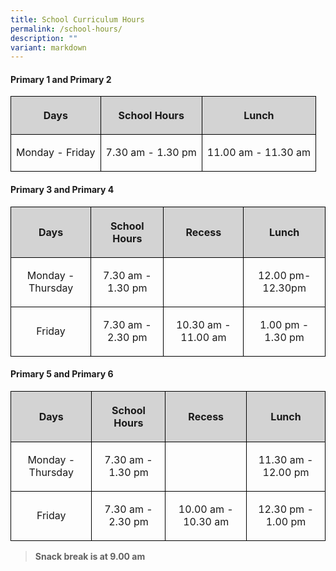 ```yaml
---
title: School Curriculum Hours
permalink: /school-hours/
description: ""
variant: markdown
---
```

<h4><strong>Primary 1 and Primary 2</strong></h4>
<table style="minWidth: 75px; text-align: center; border-collapse: collapse;">
<tbody>
<tr>
<th style="background-color: lightgrey; border: 1px solid black;" rowspan="1" colspan="1"><p>Days</p></th>
<th style="background-color: lightgrey; border: 1px solid black;" rowspan="1" colspan="1"><p>School Hours</p></th>
<th style="background-color: lightgrey; border: 1px solid black;" rowspan="1" colspan="1"><p>Lunch</p></th>
</tr>
<tr>
<td style="border: 1px solid black;" rowspan="1" colspan="1"><p>Monday - Friday</p></td>
<td style="border: 1px solid black;" rowspan="1" colspan="1"><p>7.30 am - 1.30 pm</p></td>
<td style="border: 1px solid black;" rowspan="1" colspan="1"><p>11.00 am - 11.30 am</p></td>
</tr>
</tbody>
</table>
<p></p>
<h4><strong>Primary 3 and Primary 4</strong></h4>
<p></p>
<table style="minWidth: 75px; text-align: center; border-collapse: collapse;">
<tbody>
<tr>
<th style="background-color: lightgrey; border: 1px solid black;" rowspan="1" colspan="1"><p>Days</p></th>
<th style="background-color: lightgrey; border: 1px solid black;" rowspan="1" colspan="1"><p>School Hours</p></th>
<th style="background-color: lightgrey; border: 1px solid black;" rowspan="1" colspan="1"><p>Recess</p></th>
<th style="background-color: lightgrey; border: 1px solid black;" rowspan="1" colspan="1"><p>Lunch</p></th>
</tr>
<tr>
<td style="border: 1px solid black;" rowspan="1" colspan="1"><p>Monday - Thursday</p></td>
<td style="border: 1px solid black;" rowspan="1" colspan="1"><p>7.30 am - 1.30 pm</p></td>
<td style="border: 1px solid black;" rowspan="1" colspan="1"><p></p></td>
<td style="border: 1px solid black;" rowspan="1" colspan="1"><p>12.00 pm- 12.30pm</p></td>
</tr>
<tr>
<td style="border: 1px solid black;" rowspan="1" colspan="1"><p>Friday</p></td>
<td style="border: 1px solid black;" rowspan="1" colspan="1"><p>7.30 am - 2.30 pm</p></td>
<td style="border: 1px solid black;" rowspan="1" colspan="1"><p>10.30 am - 11.00 am</p></td>
<td style="border: 1px solid black;" rowspan="1" colspan="1"><p>1.00 pm - 1.30 pm</p></td>
</tr>
</tbody>
</table>
<p></p>
<h4><strong>Primary 5 and Primary 6</strong></h4>
<table style="minWidth: 75px; text-align: center; border-collapse: collapse;">
<tbody>
<tr>
<th style="background-color: lightgrey; border: 1px solid black;" rowspan="1" colspan="1"><p>Days</p></th>
<th style="background-color: lightgrey; border: 1px solid black;" rowspan="1" colspan="1"><p>School Hours</p></th>
<th style="background-color: lightgrey; border: 1px solid black;" rowspan="1" colspan="1"><p>Recess</p></th>
<th style="background-color: lightgrey; border: 1px solid black;" rowspan="1" colspan="1"><p>Lunch</p></th>
</tr>
<tr>
<td style="border: 1px solid black;" rowspan="1" colspan="1"><p>Monday - Thursday</p></td>
<td style="border: 1px solid black;" rowspan="1" colspan="1"><p>7.30 am - 1.30 pm</p></td>
<td style="border: 1px solid black;" rowspan="1" colspan="1"><p></p></td>
<td style="border: 1px solid black;" rowspan="1" colspan="1"><p>11.30 am - 12.00 pm</p></td>
</tr>
<tr>
<td style="border: 1px solid black;" rowspan="1" colspan="1"><p>Friday</p></td>
<td style="border: 1px solid black;" rowspan="1" colspan="1"><p>7.30 am - 2.30 pm</p></td>
<td style="border: 1px solid black;" rowspan="1" colspan="1"><p>10.00 am - 10.30 am</p></td>
<td style="border: 1px solid black;" rowspan="1" colspan="1"><p>12.30 pm - 1.00 pm</p></td>
</tr>
</tbody>
</table>
<p></p>
<p></p>
<blockquote>
<p><strong>Snack break is at 9.00 am</strong></p>
</blockquote>
<p></p>